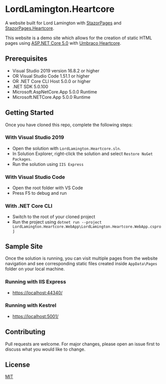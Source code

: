 # LordLamington.Heartcore

A website built for Lord Lamington with [StazorPages](https://github.com/emmanueltissera/stazorpages) and [StazorPages.Heartcore](https://github.com/emmanueltissera/stazorpages.heartcore).

This website is a demo site which allows for the creation of static HTML pages using [ASP.NET Core 5.0](https://docs.microsoft.com/en-us/aspnet/core/release-notes/aspnetcore-5.0) with [Umbraco Heartcore](https://umbraco.com/products/umbraco-heartcore/).

## Prerequisites

* Visual Studio 2019 version 16.8.2 or higher 
* OR Visual Studio Code 1.51.1 or higher
* OR .NET Core CLI Host 5.0.0 or higher 
* .NET SDK 5.0.100
* Microsoft.AspNetCore.App 5.0.0 Runtime
* Microsoft.NETCore.App 5.0.0 Runtime

## Getting Started

Once you have cloned this repo, complete the following steps:

### With Visual Studio 2019

* Open the solution with `LordLamington.Heartcore.sln`.
* In Solution Explorer, right-click the solution and select `Restore NuGet Packages`.
* Run the solution using `IIS Express` 

### With Visual Studio Code

* Open the root folder with VS Code
* Press F5 to debug and run

### With .NET Core CLI

* Switch to the root of your cloned project
* Run the project using `dotnet run --project LordLamington.Heartcore.WebApp\LordLamington.Heartcore.WebApp.csproj`

## Sample Site

Once the solution is running, you can visit multiple pages from the website navigation and see corresponding static files created inside `AppData\Pages` folder on your local machine.

### Running with IIS Express

* [https://localhost:44340/](https://localhost:44340/)

### Running with Kestrel

* [https://localhost:5001/](https://localhost:5001/)


## Contributing
Pull requests are welcome. For major changes, please open an issue first to discuss what you would like to change.

## License
[MIT](https://choosealicense.com/licenses/mit/)